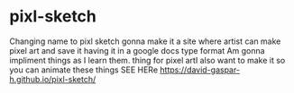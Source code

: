 # pixl-sketch
Changing name to pixl sketch
gonna make it a site where artist can make 
pixel art and save it having it in a google docs type format
Am gonna impliment things as I learn them.
thing for pixel artI also want to make it so you can animate these things
SEE HERe https://david-gaspar-h.github.io/pixl-sketch/
